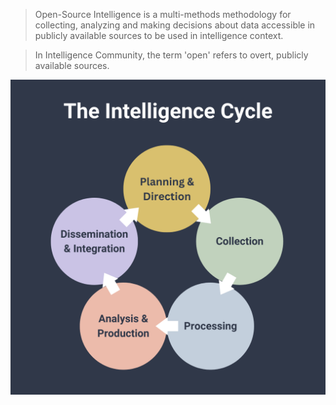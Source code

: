 
>Open-Source Intelligence is a multi-methods methodology for collecting, analyzing and making decisions about data accessible in publicly available sources to be used in intelligence context.

>In Intelligence Community, the term 'open' refers to overt, publicly available sources.


<img src="https://github.com/har5hdeep5harma/OSINT-Scriptorium/blob/main/Images%20and%20Other%20Cache/Pasted%20image%2020250715221026.png"/>
